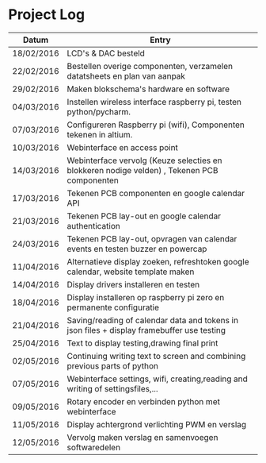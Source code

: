 Project Log
===========

Datum				| Entry
------------|---------------------------------------
18/02/2016	| LCD's & DAC besteld
22/02/2016	| Bestellen overige componenten, verzamelen datatsheets en plan van aanpak
29/02/2016  | Maken blokschema's hardware en software
04/03/2016  | Instellen wireless interface raspberry pi, testen python/pycharm.
07/03/2016  | Configureren Raspberry pi (wifi), Componenten tekenen in altium.
10/03/2016  | Webinterface en access point
14/03/2016  | Webinterface vervolg (Keuze selecties en blokkeren nodige velden) , Tekenen PCB componenten
17/03/2016  | Tekenen PCB componenten en google calendar API
21/03/2016  | Tekenen PCB lay-out en google calendar authentication
24/03/2016  | Tekenen PCB lay-out, opvragen van calendar events en testen buzzer en powercap
11/04/2016  | Alternatieve display zoeken, refreshtoken google calendar, website template maken
14/04/2016  | Display drivers installeren en testen
18/04/2016  | Display installeren op raspberry pi zero en permanente configuratie
21/04/2016  | Saving/reading of calendar data and tokens in json files + display framebuffer use testing
25/04/2016  | Text to display testing,drawing final print
02/05/2016  | Continuing writing text to screen and combining previous parts of python
07/05/2016  | Webinterface settings, wifi, creating,reading and writing of settingsfiles,...
09/05/2016  | Rotary encoder en verbinden python met webinterface
11/05/2016  | Display achtergrond verlichting PWM en verslag
12/05/2016  | Vervolg maken verslag en samenvoegen softwaredelen
